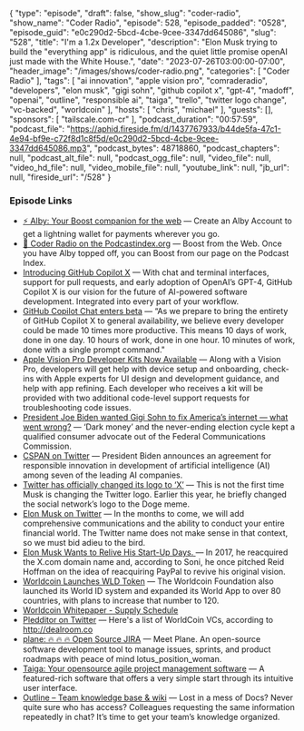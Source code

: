 {
  "type": "episode",
  "draft": false,
  "show_slug": "coder-radio",
  "show_name": "Coder Radio",
  "episode": 528,
  "episode_padded": "0528",
  "episode_guid": "e0c290d2-5bcd-4cbe-9cee-3347dd645086",
  "slug": "528",
  "title": "I'm a 1.2x Developer",
  "description": "Elon Musk trying to build the \"everything app\" is ridiculous, and the quiet little promise openAI just made with the White House.",
  "date": "2023-07-26T03:00:00-07:00",
  "header_image": "/images/shows/coder-radio.png",
  "categories": [
    "Coder Radio"
  ],
  "tags": [
    "ai innovation",
    "apple vision pro",
    "comraderadio",
    "developers",
    "elon musk",
    "gigi sohn",
    "github copilot x",
    "gpt-4",
    "madoff",
    "openai",
    "outline",
    "responsible ai",
    "taiga",
    "trello",
    "twitter logo change",
    "vc-backed",
    "worldcoin"
  ],
  "hosts": [
    "chris",
    "michael"
  ],
  "guests": [],
  "sponsors": [
    "tailscale.com-cr"
  ],
  "podcast_duration": "00:57:59",
  "podcast_file": "https://aphid.fireside.fm/d/1437767933/b44de5fa-47c1-4e94-bf9e-c72f8d1c8f5d/e0c290d2-5bcd-4cbe-9cee-3347dd645086.mp3",
  "podcast_bytes": 48718860,
  "podcast_chapters": null,
  "podcast_alt_file": null,
  "podcast_ogg_file": null,
  "video_file": null,
  "video_hd_file": null,
  "video_mobile_file": null,
  "youtube_link": null,
  "jb_url": null,
  "fireside_url": "/528"
}


### Episode Links

  * [⚡ Alby: Your Boost companion for the web](https://getalby.com/ "⚡ Alby: Your Boost companion for the web") — Create an Alby Account to get a lightning wallet for payments wherever you go. 
  * [🎉 Coder Radio on the Podcastindex.org](https://podcastindex.org/podcast/487548 "🎉 Coder Radio on the Podcastindex.org") — Boost from the Web. Once you have Alby topped off, you can Boost from our page on the Podcast Index.
  * [Introducing GitHub Copilot X](https://github.com/features/preview/copilot-x "Introducing GitHub Copilot X") — With chat and terminal interfaces, support for pull requests, and early adoption of OpenAI’s GPT-4, GitHub Copilot X is our vision for the future of AI-powered software development. Integrated into every part of your workflow.
  * [GitHub Copilot Chat enters beta](https://sdtimes.com/ai/github-copilot-chat-enters-beta/ "GitHub Copilot Chat enters beta") — “As we prepare to bring the entirety of GitHub Copilot X to general availability, we believe every developer could be made 10 times more productive. This means 10 days of work, done in one day. 10 hours of work, done in one hour. 10 minutes of work, done with a single prompt command."
  * [Apple Vision Pro Developer Kits Now Available](https://www.macrumors.com/2023/07/24/apple-vision-pro-developer-kits-now-available/ "Apple Vision Pro Developer Kits Now Available") — Along with a Vision Pro, developers will get help with device setup and onboarding, check-ins with Apple experts for UI design and development guidance, and help with app refining. Each developer who receives a kit will be provided with two additional code-level support requests for troubleshooting code issues. 
  * [President Joe Biden wanted Gigi Sohn to fix America’s internet — what went wrong?](https://www.theverge.com/2023/7/20/23800161/gigi-sohn-fcc-nomination-dark-money-campaign-net-neutrality-profile "President Joe Biden wanted Gigi Sohn to fix America’s internet — what went wrong?") — ‘Dark money’ and the never-ending election cycle kept a qualified consumer advocate out of the Federal Communications Commission.
  * [CSPAN on Twitter](https://twitter.com/cspan/status/1682452570843893763 "CSPAN on Twitter") — President Biden announces an agreement for responsible innovation in development of artificial intelligence (AI) among seven of the leading AI companies. 
  * [Twitter has officially changed its logo to ‘X’](https://techcrunch.com/2023/07/24/twitter-has-officially-changed-its-logo-to-x/ "Twitter has officially changed its logo to ‘X’") — This is not the first time Musk is changing the Twitter logo. Earlier this year, he briefly changed the social network’s logo to the Doge meme. 
  * [Elon Musk on Twitter](https://twitter.com/elonmusk/status/1683656350046232578 "Elon Musk on Twitter") — In the months to come, we will add comprehensive communications and the ability to conduct your entire financial world. The Twitter name does not make sense in that context, so we must bid adieu to the bird.
  * [Elon Musk Wants to Relive His Start-Up Days. ](https://www.disconnect.blog/p/elon-musk-wants-to-relive-his-start "Elon Musk Wants to Relive His Start-Up Days. ") — In 2017, he reacquired the X.com domain name and, according to Soni, he once pitched Reid Hoffman on the idea of reacquiring PayPal to revive his original vision. 
  * [Worldcoin Launches WLD Token](https://coinmarketcap.com/alexandria/article/sam-altman-officially-launches-worldcoin-crypto-project "Worldcoin Launches WLD Token") — The Worldcoin Foundation also launched its World ID system and expanded its World App to over 80 countries, with plans to increase that number to 120. 
  * [Worldcoin Whitepaper - Supply Schedule](https://whitepaper.worldcoin.org/tokenomics#unlocked-supply-schedule "Worldcoin Whitepaper - Supply Schedule")
  * [Pledditor on Twitter](https://twitter.com/Pledditor/status/1683668998410342403 "Pledditor on Twitter") — Here's a list of WorldCoin VCs, according to http://dealroom.co
  * [plane: 🔥 🔥 🔥 Open Source JIRA](https://github.com/makeplane/plane "plane: 🔥 🔥 🔥 Open Source JIRA") — Meet Plane. An open-source software development tool to manage issues, sprints, and product roadmaps with peace of mind lotus_position_woman.
  * [Taiga: Your opensource agile project management software](https://taiga.io/ "Taiga: Your opensource agile project management software") — A featured-rich software that offers a very simple start through its intuitive user interface.
  * [Outline – Team knowledge base & wiki](https://www.getoutline.com/ "Outline – Team knowledge base & wiki") — Lost in a mess of Docs? Never quite sure who has access? Colleagues requesting the same information repeatedly in chat? It’s time to get your team’s knowledge organized.


